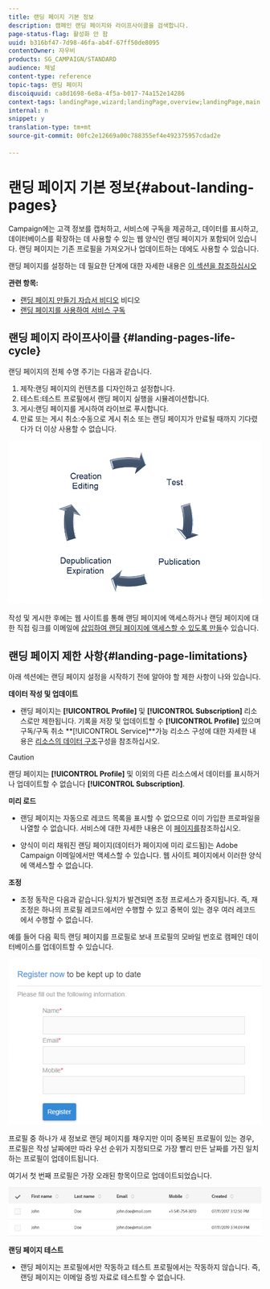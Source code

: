 ```yaml
---
title: 랜딩 페이지 기본 정보
description: 캠페인 랜딩 페이지와 라이프사이클을 검색합니다.
page-status-flag: 활성화 안 함
uuid: b316bf47-7d98-46fa-ab4f-67ff50de8095
contentOwner: 자우비
products: SG_CAMPAIGN/STANDARD
audience: 채널
content-type: reference
topic-tags: 랜딩 페이지
discoiquuid: ca8d1698-6e8a-4f5a-b017-74a152e14286
context-tags: landingPage,wizard;landingPage,overview;landingPage,main
internal: n
snippet: y
translation-type: tm+mt
source-git-commit: 00fc2e12669a00c788355ef4e492375957cdad2e

---
```



# 랜딩 페이지 기본 정보{#about-landing-pages}

Campaign에는 고객 정보를 캡처하고, 서비스에 구독을 제공하고, 데이터를 표시하고, 데이터베이스를 확장하는 데 사용할 수 있는 웹 양식인 랜딩 페이지가 포함되어 있습니다. 랜딩 페이지는 기존 프로필을 가져오거나 업데이트하는 데에도 사용할 수 있습니다.

랜딩 페이지를 설정하는 데 필요한 단계에 대한 자세한 내용은 [이 섹션을 참조하십시오](../../channels/using/main-steps-to-set-up-a-landing-page.md)

**관련 항목:**

* [랜딩 페이지 만들기 자습서 비디오](https://helpx.adobe.com/campaign/kt/acs/using/acs-create-edit-landing-page-feature-video-use.html) 비디오
* [랜딩 페이지를 사용하여 서비스 구독](../../audiences/using/creating-a-service.md)

## 랜딩 페이지 라이프사이클 {#landing-pages-life-cycle}

랜딩 페이지의 전체 수명 주기는 다음과 같습니다.

1. 제작:랜딩 페이지의 컨텐츠를 디자인하고 설정합니다.
1. 테스트:테스트 프로필에서 랜딩 페이지 실행을 시뮬레이션합니다.
1. 게시:랜딩 페이지를 게시하여 라이브로 푸시합니다.
1. 만료 또는 게시 취소:수동으로 게시 취소 또는 랜딩 페이지가 만료될 때까지 기다렸다가 더 이상 사용할 수 없습니다.

![](assets/lp_livecycle.png)

작성 및 게시한 후에는 웹 사이트를 통해 랜딩 페이지에 액세스하거나 랜딩 페이지에 대한 직접 링크를 이메일에 [삽입하여 랜딩 페이지에 액세스할 수 있도록 만들](../../designing/using/links.md#inserting-a-link)수 있습니다.

## 랜딩 페이지 제한 사항{#landing-page-limitations}

아래 섹션에는 랜딩 페이지 설정을 시작하기 전에 알아야 할 제한 사항이 나와 있습니다.

**데이터 작성 및 업데이트**

* 랜딩 페이지는 **[!UICONTROL Profile]** 및 **[!UICONTROL Subscription]** 리소스로만 제한됩니다. 기록을 저장 및 업데이트할 수 **[!UICONTROL Profile]** 있으며 구독/구독 취소 **[!UICONTROL Service]**가능
리소스 구성에 대한 자세한 내용은 [리소스의 데이터 구조](../../developing/using/configuring-the-resource-s-data-structure.md)구성을 참조하십시오.

>[!CAUTION]
>
>랜딩 페이지는 **[!UICONTROL Profile]** 및 이외의 다른 리소스에서 데이터를 표시하거나 업데이트할 수 없습니다 **[!UICONTROL Subscription]**.

**미리 로드**

* 랜딩 페이지는 자동으로 레코드 목록을 표시할 수 없으므로 이미 가입한 프로파일을 나열할 수 없습니다. 서비스에 대한 자세한 내용은 이 [페이지를](../../audiences/using/creating-a-service.md)참조하십시오.

* 양식이 미리 채워진 랜딩 페이지(데이터가 페이지에 미리 로드됨)는 Adobe Campaign 이메일에서만 액세스할 수 있습니다. 웹 사이트 페이지에서 이러한 양식에 액세스할 수 없습니다.

**조정**

* 조정 동작은 다음과 같습니다.일치가 발견되면 조정 프로세스가 중지됩니다. 즉, 재조정은 하나의 프로필 레코드에서만 수행할 수 있고 중복이 있는 경우 여러 레코드에서 수행할 수 없습니다.

예를 들어 다음 획득 랜딩 페이지를 프로필로 보내 프로필의 모바일 번호로 캠페인 데이터베이스를 업데이트할 수 있습니다.

![](assets/landing_page_limitation_1.png)

프로필 중 하나가 새 정보로 랜딩 페이지를 채우지만 이미 중복된 프로필이 있는 경우, 프로필은 작성 날짜에만 따라 우선 순위가 지정되므로 가장 빨리 만든 날짜를 가진 일치하는 프로필이 업데이트됩니다.

여기서 첫 번째 프로필은 가장 오래된 항목이므로 업데이트되었습니다.

![](assets/landing_page_limitation_2.png)

**랜딩 페이지 테스트**

* 랜딩 페이지는 프로필에서만 작동하고 테스트 프로필에서는 작동하지 않습니다. 즉, 랜딩 페이지는 이메일 증빙 자료로 테스트할 수 없습니다.
